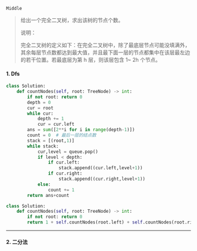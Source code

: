 `Middle`

> 给出一个完全二叉树，求出该树的节点个数。
>
> 说明：
>
> 完全二叉树的定义如下：在完全二叉树中，除了最底层节点可能没填满外，其余每层节点数都达到最大值，并且最下面一层的节点都集中在该层最左边的若干位置。若最底层为第 h 层，则该层包含 1~ 2h 个节点。
>

#### 1. Dfs

```python
class Solution:
    def countNodes(self, root: TreeNode) -> int:
        if not root: return 0
        depth = 0
        cur = root
        while cur:
            depth += 1
            cur = cur.left
        ans = sum([2**i for i in range(depth-1)])
        count = 0  # 最后一层的结点数
        stack = [(root,1)]
        while stack:
            cur,level = queue.pop()
            if level < depth:
                if cur.left:
                    stack.append((cur.left,level+1))
                if cur.right:
                    stack.append((cur.right,level+1))
            else:
                count += 1
        return ans+count 
```

```python
class Solution:
    def countNodes(self, root: TreeNode) -> int:
        if not root: return 0
        return 1 + self.countNodes(root.left) + self.countNodes(root.right)
```



---

#### 2. 二分法

```python

```

